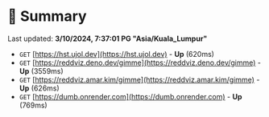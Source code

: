# 📖 Summary
Last updated: **3/10/2024, 7:37:01 PG "Asia/Kuala_Lumpur"**

- `GET` [https://hst.ujol.dev](https://hst.ujol.dev) - **Up** (620ms)
- `GET` [https://reddviz.deno.dev/gimme](https://reddviz.deno.dev/gimme) - **Up** (3559ms)
- `GET` [https://reddviz.amar.kim/gimme](https://reddviz.amar.kim/gimme) - **Up** (626ms)
- `GET` [https://dumb.onrender.com](https://dumb.onrender.com) - **Up** (769ms)
